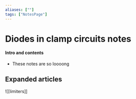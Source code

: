 ```yaml
---
aliases: [""]
tags: ["NotesPage"]
---
```


# Diodes in clamp circuits notes

#### Intro and contents
- These notes are so loooong

## Expanded articles
![[limiters]]
